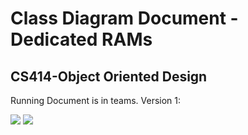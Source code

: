 # Class Diagram Document - Dedicated RAMs
## CS414-Object Oriented Design

Running Document is in teams.
Version 1:

![](ClassDiagram1.PNG)
![](ClassDiagram2.PNG)
